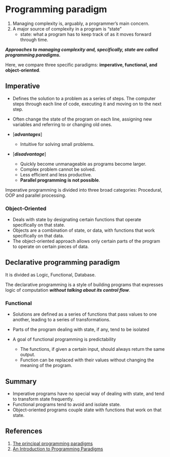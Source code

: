 # Programming paradigm

1. Managing complexity is, arguably, a programmer’s main concern.
1. A major source of complexity in a program is “state”
    - state: what a program has to keep track of as it moves forward through time.

_**Approaches to managing complexity and, specifically, state are called programming paradigms.**_

Here, we compare three specific paradigms: **imperative, functional, and object-oriented**.

## Imperative

- Defines the solution to a problem as a series of steps. The computer steps through each line of code, executing it and moving on to the next step.

- Often change the state of the program on each line, assigning new variables and referring to or changing old ones.

- [_**advantages**_]
    - Intuitive for solving small problems.

- [_**disadvantage**_]
    - Quickly become unmanageable as programs become larger.
    - Complex problem cannot be solved.
    - Less efficient and less productive.
    - **Parallel programming is not possible**.

Imperative programming is divided into three broad categories: Procedural, OOP and parallel processing.

### Object-Oriented

- Deals with state by designating certain functions that operate specifically on that state.
- Objects are a combination of state, or data, with functions that work specifically on that data.
- The object-oriented approach allows only certain parts of the program to operate on certain pieces of data.

## Declarative programming paradigm

It is divided as Logic, Functional, Database.

The declarative programming is a style of building programs that expresses logic of computation _**without talking about its control flow**_.

### Functional

- Solutions are defined as a series of functions that pass values to one another, leading to a series of transformations.

- Parts of the program dealing with state, if any, tend to be isolated

- A goal of functional programming is predictability
    - The functions, if given a certain input, should always return the same output.
    - Function can be replaced with their values without changing the meaning of the program.

## Summary

- Imperative programs have no special way of dealing with state, and tend to transform state frequently.
- Functional programs tend to avoid and isolate state.
- Object-oriented programs couple state with functions that work on that state.

## References

1. [The principal programming paradigms](https://www.info.ucl.ac.be/~pvr/paradigmsDIAGRAMeng108.pdf)
1. [An Introduction to Programming Paradigms]( https://digitalfellows.commons.gc.cuny.edu/2018/03/12/an-introduction-to-programming-paradigms/)
